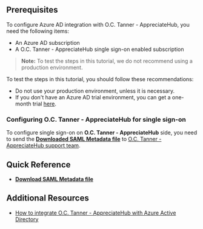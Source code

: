## Prerequisites

To configure Azure AD integration with O.C. Tanner - AppreciateHub, you need the following items:

- An Azure AD subscription
- A O.C. Tanner - AppreciateHub single sign-on enabled subscription

> **Note:**
> To test the steps in this tutorial, we do not recommend using a production environment.

To test the steps in this tutorial, you should follow these recommendations:

- Do not use your production environment, unless it is necessary.
- If you don't have an Azure AD trial environment, you can get a one-month trial [here](https://azure.microsoft.com/pricing/free-trial/).

### Configuring O.C. Tanner - AppreciateHub for single sign-on

To configure single sign-on on **O.C. Tanner - AppreciateHub** side, you need to send the **[Downloaded SAML Metadata file](%metadata:metadataDownloadUrl%)** to [O.C. Tanner - AppreciateHub support team](mailto:sso@octanner.com).

## Quick Reference

* **[Download SAML Metadata file](%metadata:metadataDownloadUrl%)**

## Additional Resources

* [How to integrate O.C. Tanner - AppreciateHub with Azure Active Directory](https://docs.microsoft.com/azure/active-directory/active-directory-saas-oc-tanner-tutorial)

